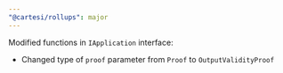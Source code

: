```yaml
---
"@cartesi/rollups": major
---
```


Modified functions in `IApplication` interface:

- Changed type of `proof` parameter from `Proof` to `OutputValidityProof`

